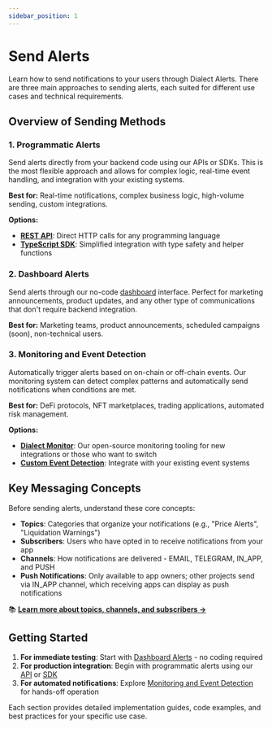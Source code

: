 ```yaml
---
sidebar_position: 1
---
```


# Send Alerts

Learn how to send notifications to your users through Dialect Alerts. There are three main approaches to sending alerts, each suited for different use cases and technical requirements.

## Overview of Sending Methods

### 1. Programmatic Alerts
Send alerts directly from your backend code using our APIs or SDKs. This is the most flexible approach and allows for complex logic, real-time event handling, and integration with your existing systems.

**Best for:** Real-time notifications, complex business logic, high-volume sending, custom integrations.

**Options:**
- **[REST API](./api/index.md)**: Direct HTTP calls for any programming language
- **[TypeScript SDK](./sdk/index.md)**: Simplified integration with type safety and helper functions

### 2. Dashboard Alerts
Send alerts through our no-code [dashboard](dashboard.md) interface. Perfect for marketing announcements, product updates, and any other type of communications that don't require backend integration.

**Best for:** Marketing teams, product announcements, scheduled campaigns (soon), non-technical users.

### 3. Monitoring and Event Detection
Automatically trigger alerts based on on-chain or off-chain events. Our monitoring system can detect complex patterns and automatically send notifications when conditions are met.

**Best for:** DeFi protocols, NFT marketplaces, trading applications, automated risk management.

**Options:**
- **[Dialect Monitor](../alerts-and-monitoring/setup-event-detection.md)**: Our open-source monitoring tooling for new integrations or those who want to switch
- **[Custom Event Detection](../alerts-and-monitoring/integrate-existing-system.md)**: Integrate with your existing event systems

## Key Messaging Concepts

Before sending alerts, understand these core concepts:

- **Topics**: Categories that organize your notifications (e.g., "Price Alerts", "Liquidation Warnings") 
- **Subscribers**: Users who have opted in to receive notifications from your app
- **Channels**: How notifications are delivered - EMAIL, TELEGRAM, IN_APP, and PUSH
- **Push Notifications**: Only available to app owners; other projects send via IN_APP channel, which receiving apps can display as push notifications

📚 **[Learn more about topics, channels, and subscribers →](../setup/topics-channels-subscribers.md)**

## Getting Started

1. **For immediate testing**: Start with [Dashboard Alerts](./dashboard) - no coding required
2. **For production integration**: Begin with programmatic alerts using our [API](./api/index.md) or [SDK](./sdk/index.md)
3. **For automated notifications**: Explore [Monitoring and Event Detection](../alerts-and-monitoring/index.md) for hands-off operation

Each section provides detailed implementation guides, code examples, and best practices for your specific use case.